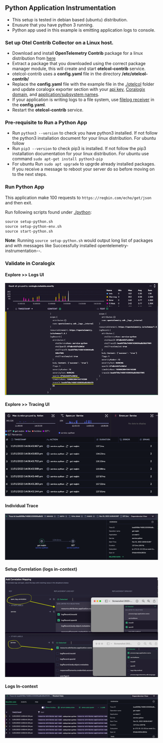 
## Python Application Instrumentation
- This setup is tested in debian based (ubuntu) distribution.
- Enusure that you have python 3 running.
- Python app used in this example is emitting application logs to console.

### Set up Otel Contrib Collector on a Linux host.
- Download and install **OpenTelemetry Contrib** package for a linux distribution from [here](https://github.com/open-telemetry/opentelemetry-collector-releases/releases/)
- Extract a package that you downloaded using the correct package manager module, this will create and start **otelcol-contrib** service.
- otelcol-contrib uses a **config.yaml** file in the directory **/etc/otelcol-contrib/**
- Replace the **config.yaml** file with the example file in the [./otelcol](./otelcol) folder and update coralogix exporter section with your [api key](https://coralogix.com/docs/send-your-data-api-key/), [Coralogix domain](https://coralogix.com/docs/coralogix-domain/), and [application/subsystem names](https://coralogix.com/docs/application-and-subsystem-names/).
- If your application is writing logs to a file system, use [filelog receiver](https://github.com/open-telemetry/opentelemetry-collector-contrib/tree/main/receiver/filelogreceiver) in the **config.yaml**.
- Restart the **otelcol-contrib** service.

### Pre-requisite to Run a Python App
- Run ```python3 --version``` to check you have python3 installed. If not follow the python3 installation document for your linux distribution. For ubuntu follow
- Run ```pip3 --version``` to check pip3 is installed. If not follow the pip3 installation documentation for your linux distribution. For ubuntu use command ```sudo apt-get install python3-pip```
- For ubuntu Run ```sudo apt upgrade``` to upgrde already installed packages. If you receive a message to reboot your server do so before moving on to the next steps.

### Run Python App
This application make 100 requests to `https://reqbin.com/echo/get/json` and then exit.

Run following scripts found under [./python](.):
```
source setup-python.sh
source setup-python-env.sh
source start-python.sh
```
**Note**: Running ```source setup-python.sh``` would output long list of packages and with messages like Successfully installed opentelemetry-instrumentation-*-*.

### Validate in Coralogix
#### Explore >> Logs UI
![Logs with Trace and Span Ids](images/LogsWithTraceId.png)
#### Explore >> Tracing UI
![Traces](images/Traces.png)
#### Individual Trace
![Trace Map](images/TraceMap.png)
#### Setup Correlation (logs in-context)
![Setup Correlation](images/SetupCorrelation.png)
#### Logs In-context
![Trace logs in-context](images/LogsInContext.png)
